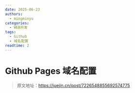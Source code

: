 ```yaml
---
date: 2025-06-23
authors:
  - mingminyu
categories:
  - WEB开发
tags:
  - Github
  - 域名配置
readtime: 2
---
```


# Github Pages 域名配置

> 原文地址：https://juejin.cn/post/7226548855692574775
